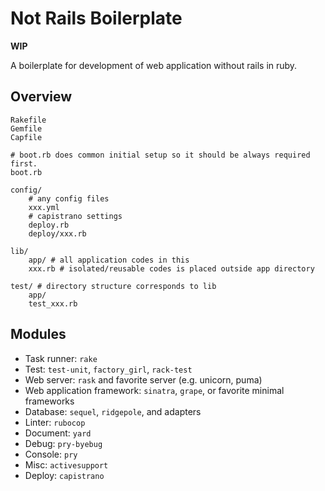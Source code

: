 # Not Rails Boilerplate

**WIP**

A boilerplate for development of web application without rails in ruby.

## Overview

```
Rakefile
Gemfile
Capfile

# boot.rb does common initial setup so it should be always required first.
boot.rb

config/
    # any config files
    xxx.yml
    # capistrano settings
    deploy.rb
    deploy/xxx.rb

lib/
    app/ # all application codes in this
    xxx.rb # isolated/reusable codes is placed outside app directory

test/ # directory structure corresponds to lib
    app/
    test_xxx.rb
```

## Modules

* Task runner: `rake`
* Test: `test-unit`, `factory_girl`, `rack-test`
* Web server: `rask` and favorite server (e.g. unicorn, puma)
* Web application framework: `sinatra`, `grape`, or favorite minimal frameworks
* Database: `sequel`, `ridgepole`, and adapters
* Linter: `rubocop`
* Document: `yard`
* Debug: `pry-byebug`
* Console: `pry`
* Misc: `activesupport`
* Deploy: `capistrano`
